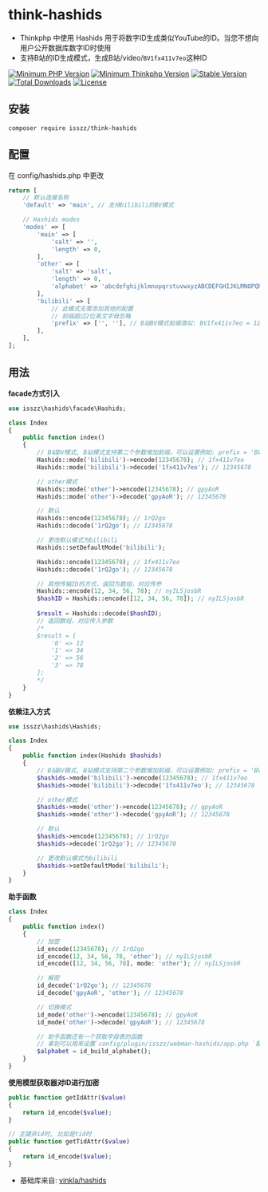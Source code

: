 # think-hashids
- Thinkphp 中使用 Hashids 用于将数字ID生成类似YouTube的ID。当您不想向用户公开数据库数字ID时使用
- 支持B站的ID生成模式，生成B站/video/`BV1fx411v7eo`这种ID

<p>
    <a href="https://packagist.org/packages/isszz/think-hashids"><img src="https://img.shields.io/badge/php->=8.0-8892BF.svg" alt="Minimum PHP Version"></a>
    <a href="https://packagist.org/packages/isszz/think-hashids"><img src="https://img.shields.io/badge/thinkphp->=6.x-8892BF.svg" alt="Minimum Thinkphp Version"></a>
    <a href="https://packagist.org/packages/isszz/think-hashids"><img src="https://poser.pugx.org/isszz/think-hashids/v/stable" alt="Stable Version"></a>
    <a href="https://packagist.org/packages/isszz/think-hashids"><img src="https://poser.pugx.org/isszz/think-hashids/downloads" alt="Total Downloads"></a>
    <a href="https://packagist.org/packages/isszz/think-hashids"><img src="https://poser.pugx.org/isszz/think-hashids/license" alt="License"></a>
</p>

## 安装

```shell
composer require isszz/think-hashids
```

## 配置

在 config/hashids.php 中更改

```php
return [
    // 默认连接名称
    'default' => 'main', // 支持bilibili的BV模式

    // Hashids modes
    'modes' => [
        'main' => [
            'salt' => '',
            'length' => 0,
        ],
        'other' => [
            'salt' => 'salt',
            'length' => 0,
            'alphabet' => 'abcdefghijklmnopqrstuvwxyzABCDEFGHIJKLMNOPQRSTUVWXYZ1234567890'
        ],
        'bilibili' => [
            // 此模式无需添加其他的配置
            // 前缀超过2位英文字母忽略
            'prefix' => ['', ''], // B站BV模式前缀类似: BV1fx411v7eo = 12345678
        ],
    ],
];

```

## 用法

**facade方式引入**

```php
use isszz\hashids\facade\Hashids;

class Index
{
    public function index()
    {
        // B站BV模式, B站模式支持第二个参数增加前缀，可以设置例如: prefix = 'BV'
        Hashids::mode('bilibili')->encode(12345678); // 1fx411v7eo
        Hashids::mode('bilibili')->decode('1fx411v7eo'); // 12345678

        // other模式
        Hashids::mode('other')->encode(12345678); // gpyAoR
        Hashids::mode('other')->decode('gpyAoR'); // 12345678

        // 默认
        Hashids::encode(12345678); // 1rQ2go
        Hashids::decode('1rQ2go'); // 12345678

        // 更改默认模式为bilibili
        Hashids::setDefaultMode('bilibili');

        Hashids::encode(12345678); // 1fx411v7eo
        Hashids::decode('1rQ2go'); // 12345678

        // 其他传输ID的方式，返回为数组，对应传参
        Hashids::encode(12, 34, 56, 78); // nyILSjosbR
        $hashID = Hashids::encode([12, 34, 56, 78]); // nyILSjosbR
        
        $result = Hashids::decode($hashID);
        // 返回数组，对应传入参数
        /*
        $result = [
            '0' => 12
            '1' => 34
            '2' => 56
            '3' => 78
        ];
        */ 
    }
}


```
**依赖注入方式**

```php
use isszz\hashids\Hashids;

class Index
{
    public function index(Hashids $hashids)
    {
        // B站BV模式, B站模式支持第二个参数增加前缀，可以设置例如: prefix = 'BV'
        $hashids->mode('bilibili')->encode(12345678); // 1fx411v7eo
        $hashids->mode('bilibili')->decode('1fx411v7eo'); // 12345678

        // other模式
        $hashids->mode('other')->encode(12345678); // gpyAoR
        $hashids->mode('other')->decode('gpyAoR'); // 12345678

        // 默认
        $hashids->encode(12345678); // 1rQ2go
        $hashids->decode('1rQ2go'); // 12345678

        // 更改默认模式为bilibili
        $hashids->setDefaultMode('bilibili');
    }
}

```
**助手函数**
```php
class Index
{
    public function index()
    {
        // 加密
        id_encode(12345678); // 1rQ2go
        id_encode(12, 34, 56, 78, 'other'); // nyILSjosbR
        id_encode([12, 34, 56, 78], mode: 'other'); // nyILSjosbR

        // 解密
        id_decode('1rQ2go'); // 12345678
        id_decode('gpyAoR', 'other'); // 12345678

        // 切换模式
        id_mode('other')->encode(12345678); // gpyAoR
        id_mode('other')->decode('gpyAoR'); // 12345678

        // 助手函数还有一个获取字母表的函数
        // 拿到可以用来设置`config/plugin/isszz/webman-hashids/app.php `配置中的alphabet字段
        $alphabet = id_build_alphabet();
    }
}

```
**使用模型获取器对ID进行加密**
```php
public function getIdAttr($value)
{
    return id_encode($value);
}

// 主键非id时, 比如是tid时
public function getTidAttr($value)
{
    return id_encode($value);
}

```

- 基础库来自: [vinkla/hashids](https://github.com/vinkla/hashids)